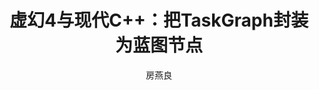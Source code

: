 ---
layout: post
title: "虚幻4与现代C++：把TaskGraph封装为蓝图节点"
author: "房燕良"
column: "Unreal Engine"
categories: unreal
tags: [unreal, c++]
image:
  path: mcpp
  feature: cover_graph.png
  credit: ""
  creditlink: ""
brief: "把TaskGraph任务封装为蓝图异步节点，对上次提供友好的调用方式。"
---